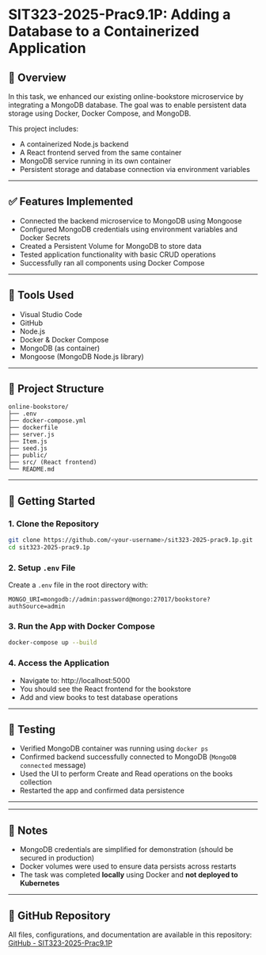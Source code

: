 # SIT323-2025-Prac9.1P: Adding a Database to a Containerized Application

## 📘 Overview
In this task, we enhanced our existing online-bookstore microservice by integrating a MongoDB database. The goal was to enable persistent data storage using Docker, Docker Compose, and MongoDB.

This project includes:
- A containerized Node.js backend
- A React frontend served from the same container
- MongoDB service running in its own container
- Persistent storage and database connection via environment variables

---

## ✅ Features Implemented
- Connected the backend microservice to MongoDB using Mongoose
- Configured MongoDB credentials using environment variables and Docker Secrets
- Created a Persistent Volume for MongoDB to store data
- Tested application functionality with basic CRUD operations
- Successfully ran all components using Docker Compose

---

## 🧰 Tools Used
- Visual Studio Code
- GitHub
- Node.js
- Docker & Docker Compose
- MongoDB (as container)
- Mongoose (MongoDB Node.js library)

---

## 📂 Project Structure
```
online-bookstore/
├── .env
├── docker-compose.yml
├── dockerfile
├── server.js
├── Item.js
├── seed.js
├── public/
├── src/ (React frontend)
└── README.md
```

---

## 🚀 Getting Started

### 1. Clone the Repository
```bash
git clone https://github.com/<your-username>/sit323-2025-prac9.1p.git
cd sit323-2025-prac9.1p
```

### 2. Setup `.env` File
Create a `.env` file in the root directory with:
```
MONGO_URI=mongodb://admin:password@mongo:27017/bookstore?authSource=admin
```

### 3. Run the App with Docker Compose
```bash
docker-compose up --build
```

### 4. Access the Application
- Navigate to: http://localhost:5000
- You should see the React frontend for the bookstore
- Add and view books to test database operations

---

## 🧪 Testing
- Verified MongoDB container was running using `docker ps`
- Confirmed backend successfully connected to MongoDB (`MongoDB connected` message)
- Used the UI to perform Create and Read operations on the books collection
- Restarted the app and confirmed data persistence

---


---

## 📌 Notes
- MongoDB credentials are simplified for demonstration (should be secured in production)
- Docker volumes were used to ensure data persists across restarts
- The task was completed **locally** using Docker and **not deployed to Kubernetes**

---

## 🔗 GitHub Repository
All files, configurations, and documentation are available in this repository:
[GitHub - SIT323-2025-Prac9.1P](https://github.com/<your-username>/sit323-2025-prac9.1p)